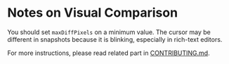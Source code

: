# Notes on Visual Comparison

You should set `maxDiffPixels` on a minimum value. The cursor may be different in snapshots because it is blinking,
especially in rich-text editors.

For more instructions, please read related part in [CONTRIBUTING.md](../../CONTRIBUTING.md).
